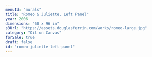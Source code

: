 ```yaml
---
menuId: "murals"
title: "Romeo & Juliette, Left Panel"
year: 2006
dimensions: "60 x 96 in"
s3Url: "https://assets.douglasferrin.com/works/romeo-large.jpg"
category: "Oil on Canvas"
forSale: true
draft: false
id: "romeo-juliette-left-panel"
---
```

